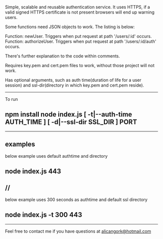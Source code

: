 Simple, scalable and reusable authentication service. It uses HTTPS, if a valid
signed HTTPS certificate is not present browsers will end up warning users.

Some functions need JSON objects to work. The listing is below:

  Function: newUser. Triggers when put request at path '/users/:id' occurs.
  Function: authorizeUser. Triggers when put request at path '/users/:id/auth'
              occurs.

There's further explanation to the code within comments.

Requires key.pem and cert.pem files to work, without those project will not
work.

Has optional arguments, such as auth time(duration of life for a user session)
and ssl-dir(directory in which key.pem and cert.pem reside).

-----
To run

npm install
node index.js [ -t|--auth-time AUTH_TIME ] [ -d|--ssl-dir SSL_DIR ] PORT
-----


*****
examples
-----
below example uses default authtime and directory

node index.js 443
-----
//
-----
below example uses 300 seconds as authtime and default ssl directory

node index.js -t 300 443
-----
*****
Feel free to contact me if you have questions at alicangork@hotmail.com
